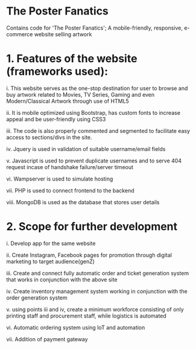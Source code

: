 # The Poster Fanatics 
Contains code for 'The Poster Fanatics'; A mobile-friendly, responsive, e-commerce website selling artwork 

# **1.	Features of the website (frameworks used):**
i.	This website serves as the one-stop destination for user to browse and buy artwork related to Movies, TV Series, Gaming and even Modern/Classical Artwork through use of HTML5
 
ii.	It is mobile optimized using Bootstrap, has custom fonts to increase appeal and be user-friendly using CSS3

iii.	The code is also properly commented and segmented to facilitate easy access to sections/divs in the site.

iv.	Jquery is used in validation of suitable username/email fields 

v.	Javascript is used to prevent duplicate usernames and to serve 404 request incase of handshake failure/server timeout

vi.	Wampserver is used to simulate hosting

vii.	PHP is used to connect frontend to the backend

viii.	MongoDB is used as the database that stores user details 

# **2.	Scope for further development**

i.	Develop app for the same website

ii.	Create Instagram, Facebook pages for promotion through digital marketing to target audience(genZ)

iii.	Create and connect fully automatic order and ticket generation system that works in conjunction with the above site

iv.	Create inventory management system working in conjunction with the order generation system

v.	using points iii and iv, create a minimum workforce consisting of only printing staff and procurement staff, while logistics is automated

vi.	Automatic ordering system using IoT and automation

vii.	Addition of payment gateway

